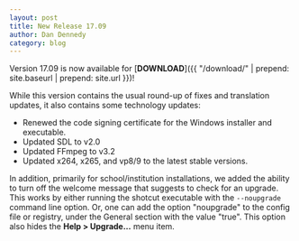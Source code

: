 ```yaml
---
layout: post
title: New Release 17.09
author: Dan Dennedy
category: blog
---
```

Version 17.09 is now available for [**DOWNLOAD**]({{ "/download/" | prepend: site.baseurl | prepend: site.url }})!

While this version contains the usual round-up of fixes and translation updates,
it also contains some technology updates:

* Renewed the code signing certificate for the Windows installer and executable.
* Updated SDL to v2.0
* Updated FFmpeg to v3.2
* Updated x264, x265, and vp8/9 to the latest stable versions.

In addition, primarily for school/institution installations, we added the
ability to turn off the welcome message that suggests to check for an upgrade.
This works by either running the shotcut executable with the `--noupgrade`
command line option. Or, one can add the option "noupgrade" to the config file
or registry, under the General section with the value "true".
This option also hides the **Help &gt; Upgrade...** menu item.
